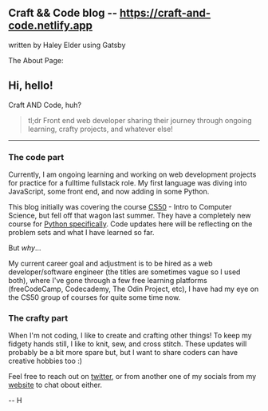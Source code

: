 ## Craft && Code blog -- https://craft-and-code.netlify.app
written by Haley Elder using Gatsby


The About Page: 
## Hi, hello!

Craft AND Code, huh? 

> tl;dr Front end web developer sharing their journey through ongoing learning, crafty projects, and whatever else!

--------------

### **The code part** 

Currently, I am ongoing learning and working on web development projects for practice for a fulltime fullstack role. My first language was diving into JavaScript, some front end, and now adding in some Python.

This blog initially was covering the course [CS50](https://cs50.harvard.edu/x/2021/) - Intro to Computer Science, but fell off that wagon last summer. They have a completely new course for [Python specifically](https://cs50.harvard.edu/python/2022/). Code updates here will be reflecting on the problem sets and what I have learned so far.

But _why_...

My current career goal and adjustment is to be hired as a web developer/software engineer (the titles are sometimes vague so I used both), where I've gone through a few free learning platforms (freeCodeCamp, Codecademy, The Odin Project, etc), I have had my eye on the CS50 group of courses for quite some time now.


### **The crafty part**
When I'm not coding, I like to create and crafting other things! To keep my fidgety hands still, I like to knit, sew, and cross stitch. These updates will probably be a bit more spare but, but I want to share coders can have creative hobbies too :)

Feel free to reach out on [twitter](https://www.twitter.com/haley_elder), or from another one of my socials from my [website](https://haleyelder.com) to chat obout either.

-- H